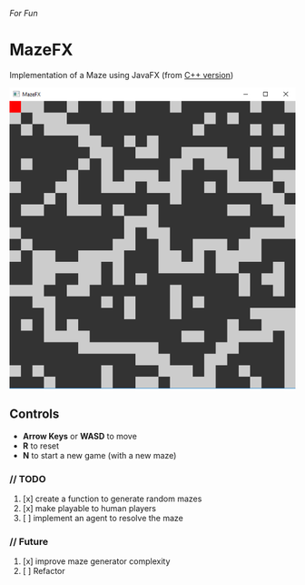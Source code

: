*For Fun*

# MazeFX
Implementation of a Maze using JavaFX (from [C++ version](https://github.com/vitorOta/Maze))

![screenshot of the game](https://raw.githubusercontent.com/vitorOta/MazeFX/master/screenshot.PNG)

## Controls
- **Arrow Keys** or **WASD** to move
- **R** to reset
- **N** to start a new game (with a new maze)

### // TODO
1. [x] create a function to generate random mazes
2. [x] make playable to human players
3. [ ] implement an agent to resolve the maze 


### // Future
1. [x] improve maze generator complexity
2. [ ] Refactor
